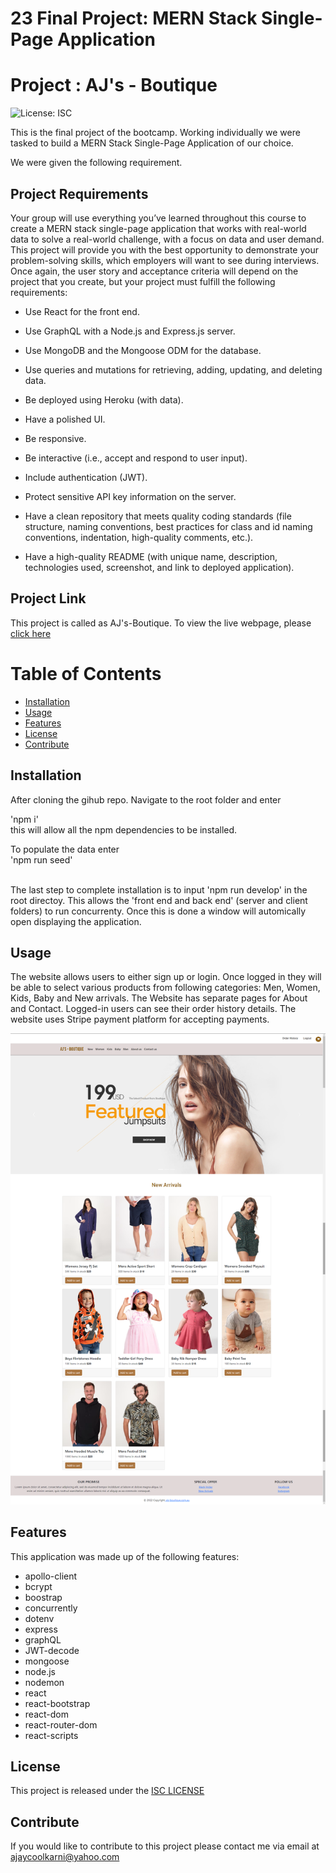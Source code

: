 # 23 Final Project: MERN Stack Single-Page Application 
# Project : AJ's - Boutique

![License: ISC](https://img.shields.io/badge/License-ISC-blue.svg)

This is the final project of the bootcamp. Working individually we were tasked to build a MERN Stack Single-Page Application of our choice. 

We were given the following requirement.

## Project Requirements

Your group will use everything you’ve learned throughout this course to create a MERN stack single-page application that works with real-world data to solve a real-world challenge, with a focus on data and user demand. This project will provide you with the best opportunity to demonstrate your problem-solving skills, which employers will want to see during interviews. Once again, the user story and acceptance criteria will depend on the project that you create, but your project must fulfill the following requirements:

* Use React for the front end.

* Use GraphQL with a Node.js and Express.js server.

* Use MongoDB and the Mongoose ODM for the database.

* Use queries and mutations for retrieving, adding, updating, and deleting data.

* Be deployed using Heroku (with data).

* Have a polished UI.

* Be responsive.

* Be interactive (i.e., accept and respond to user input).

* Include authentication (JWT).

* Protect sensitive API key information on the server.

* Have a clean repository that meets quality coding standards (file structure, naming conventions, best practices for class and id naming conventions, indentation, high-quality comments, etc.).

* Have a high-quality README (with unique name, description, technologies used, screenshot, and link to deployed application).



## Project Link

This project is called as AJ's-Boutique. To view the live webpage, please [click here](https://ajs-boutique-final.herokuapp.com/)



# Table of Contents

- [Installation](#installation)
- [Usage](#usage)
- [Features](#features)
- [License](#license)
- [Contribute](#contribute)

## Installation

After cloning the gihub repo. Navigate to the root folder and enter <br>

'npm i'
<br>
this will allow all the npm dependencies to be installed. 

To populate the data enter <br> 
'npm run seed' 

<br>
The last step to complete installation is to input 'npm run develop' in the root directoy. This allows the 'front end and back end' (server and client folders) to run concurrenty. 
Once this is done a window will automically open displaying the application. 


## Usage

The website allows users to either sign up or login. 
Once logged in they will be able to select various products from following categories: Men, Women, Kids, Baby and New arrivals.
The Website has separate pages for About and Contact.
Logged-in users can see their order history details.
The website uses Stripe payment platform for accepting payments.  


![home](./client/public/images/home-pg.png)


## Features
This application was made up of the following features: 
- apollo-client
- bcrypt
- boostrap
- concurrently 
- dotenv
- express
- graphQL
- JWT-decode
- mongoose
- node.js
- nodemon 
- react
- react-bootstrap
- react-dom
- react-router-dom
- react-scripts


## License

This project is released under the [ISC LICENSE](https://img.shields.io/badge/License-ISC-blue.svg)


## Contribute
If you would like to contribute to this project please contact me via email at ajaycoolkarni@yahoo.com